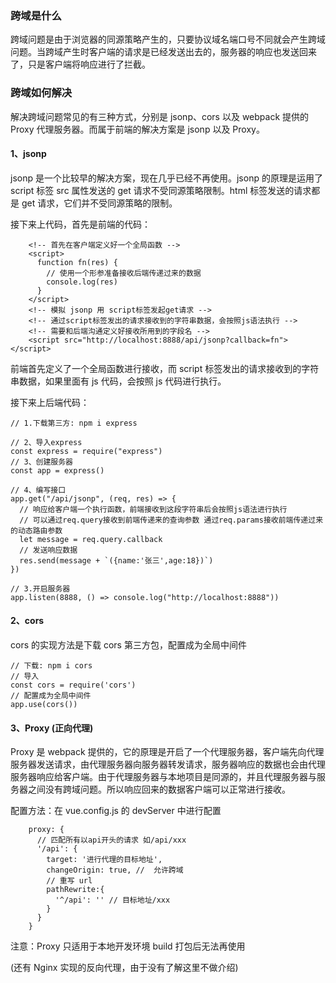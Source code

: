 ### 跨域是什么

跨域问题是由于浏览器的同源策略产生的，只要协议域名端口号不同就会产生跨域问题。当跨域产生时客户端的请求是已经发送出去的，服务器的响应也发送回来了，只是客户端将响应进行了拦截。

### 跨域如何解决

解决跨域问题常见的有三种方式，分别是 jsonp、cors 以及 webpack 提供的 Proxy 代理服务器。而属于前端的解决方案是 jsonp 以及 Proxy。

#### 1、jsonp

jsonp 是一个比较早的解决方案，现在几乎已经不再使用。jsonp 的原理是运用了 script 标签 src 属性发送的 get 请求不受同源策略限制。html 标签发送的请求都是 get 请求，它们并不受同源策略的限制。

接下来上代码，首先是前端的代码：

```
    <!-- 首先在客户端定义好一个全局函数 -->
    <script>
      function fn(res) {
        // 使用一个形参准备接收后端传递过来的数据
        console.log(res)
      }
    </script>
    <!-- 模拟 jsonp 用 script标签发起get请求 -->
    <!-- 通过script标签发出的请求接收到的字符串数据，会按照js语法执行 -->
    <!-- 需要和后端沟通定义好接收所用到的字段名 -->
    <script src="http://localhost:8888/api/jsonp?callback=fn"></script>
```

前端首先定义了一个全局函数进行接收，而 script 标签发出的请求接收到的字符串数据，如果里面有 js 代码，会按照 js 代码进行执行。

接下来上后端代码：

```
// 1.下载第三方: npm i express

// 2、导入express
const express = require("express")
// 3、创建服务器
const app = express()

// 4、编写接口
app.get("/api/jsonp", (req, res) => {
  // 响应给客户端一个执行函数，前端接收到这段字符串后会按照js语法进行执行
  // 可以通过req.query接收到前端传递来的查询参数 通过req.params接收前端传递过来的动态路由参数
  let message = req.query.callback
  // 发送响应数据
  res.send(message + `({name:'张三',age:18})`)
})

// 3.开启服务器
app.listen(8888, () => console.log("http://localhost:8888"))
```

#### 2、cors

cors 的实现方法是下载 cors 第三方包，配置成为全局中间件

```
// 下载: npm i cors
// 导入
const cors = require('cors')
// 配置成为全局中间件
app.use(cors())
```

#### 3、Proxy (正向代理)

Proxy 是 webpack 提供的，它的原理是开启了一个代理服务器，客户端先向代理服务器发送请求，由代理服务器向服务器转发请求，服务器响应的数据也会由代理服务器响应给客户端。由于代理服务器与本地项目是同源的，并且代理服务器与服务器之间没有跨域问题。所以响应回来的数据客户端可以正常进行接收。

配置方法：在 vue.config.js 的 devServer 中进行配置

```
    proxy: {
      // 匹配所有以api开头的请求 如/api/xxx
      '/api': {
        target: '进行代理的目标地址',
        changeOrigin: true, //  允许跨域
        // 重写 url
        pathRewrite:{
          '^/api': '' // 目标地址/xxx
        }
      }
    }
```

注意：Proxy 只适用于本地开发环境 build 打包后无法再使用

(还有 Nginx 实现的反向代理，由于没有了解这里不做介绍)
